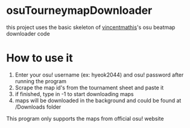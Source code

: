 # osuTourneymapDownloader
  this project uses the basic skeleton of [vincentmathis](https://github.com/vincentmathis/osu-beatmap-downloader)'s osu beatmap downloader code

# How to use it
  1. Enter your osu! username (ex: hyeok2044) and osu! password after running the program
  2. Scrape the map id's from the tournament sheet and paste it
  3. if finished, type in -1 to start downloading maps
  4. maps will be downloaded in the background and could be found at /Downloads folder

This program only supports the maps from official osu! website
